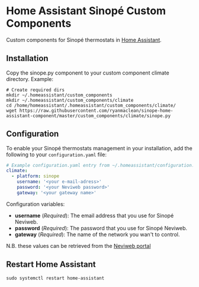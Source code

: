 # Home Assistant Sinopé Custom Components

Custom components for Sinopé thermostats in [Home Assistant](http://www.home-assistant.io).

## Installation
Copy the sinope.py component to your custom component climate directory.
Example: 
```
# Create required dirs
mkdir ~/.homeassistant/custom_components
mkdir ~/.homeassistant/custom_components/climate
cd /home/homeassistant/.homeassistant/custom_components/climate/
wget https://raw.githubusercontent.com/ryanmaclean/sinope-home-assistant-component/master/custom_components/climate/sinope.py
```

## Configuration

To enable your Sinopé thermostats management in your installation, add the following to your `configuration.yaml` file:

```yaml
# Example configuration.yaml entry from ~/.homeassistant/configuration.yaml
climate:
  - platform: sinope
    username: '<your e-mail-adress>'
    password: '<your Neviweb password>'
    gateway: '<your gateway name>'
```

Configuration variables:

- **username** (*Required*): The email address that you use for Sinopé Neviweb.
- **password** (*Required*): The password that you use for Sinopé Neviweb.
- **gateway** (*Required*): The name of the network you wan't to control.

N.B. these values can be retrieved from the [Neviweb portal](https://neviweb.com/)

## Restart Home Assistant

`sudo systemctl restart home-assistant`

